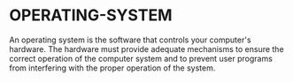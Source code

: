 # OPERATING-SYSTEM
An operating system is the software that controls your computer's hardware. The hardware must provide adequate mechanisms to ensure the correct operation of the computer system and to prevent user programs from interfering with the proper operation of the system.
